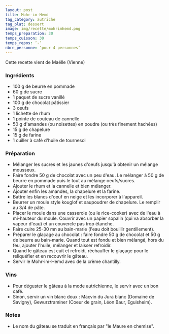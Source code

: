 ```yaml
---
layout: post
title: Mohr-im-Hemd
tag_category: autriche
tag_plat: dessert
image: img/recette/mohrimhemd.png
temps_preparation: 30
temps_cuisson: 30
temps_repos: ‘-‘
nbre_personne: ‘pour 4 personnes’
---
```

Cette recette vient de Maëlle (Vienne)

### Ingrédients
* 100 g de beurre en pommade
* 60 g de sucre
* 1 paquet de sucre vanillé
* 100 g de chocolat pâtissier
* 3 oeufs
* 1 lichette de rhum
* 1 pointe de couteau de cannelle
* 50 g d'amandes (ou noisettes) en poudre (ou très finement hachées)  
* 15 g de chapelure
* 15 g de farine
* 1 cuiller à café d'huile de tournesol

### Préparation
* Mélanger les sucres et les jaunes d'oeufs jusqu'à obtenir un mélange mousseux.
* Faire fondre 50 g de chocolat avec un peu d'eau. Le mélanger à 50 g de beurre en pommade puis le tout au mélange oeufs/sucres.
* Ajouter le rhum et la cannelle et bien mélanger.
* Ajouter enfin les amandes, la chapelure et la farine.
* Battre les blancs d'oeuf en neige et les incorporer à l'appareil.
* Beurrer un moule style kouglof et saupoudrer de chapelure. Le remplir au 3/4 de pâte.
* Placer le moule dans une casserole (ou le rice-cooker) avec de l'eau à mi-hauteur du moule. Couvrir avec un papier sopalin (qui va absorber la vapeur d'eau) et un couvercle pas trop étanche.
* Faire cuire 25-30 mn au bain-marie (l'eau doit bouillir gentillement).
* Préparer le glaçage au chocolat : faire fondre 50 g de chocolat et 50 g de beurre au bain-marie. Quand tout est fondu et bien mélangé, hors du feu, ajouter l'huile, mélanger et laisser refroidir.
* Quand le gâteau est cuit et refroidi, réchauffer le glaçage pour le reliquéfier et en recouvrir le gâteau.
* Servir le Mohr-im-Hemd avec de la crème chantilly.

### Vins
* Pour déguster le gâteau à la mode autrichienne, le servir avec un bon café.
* Sinon, servir un vin blanc doux : Macvin du Jura blanc (Domaine de Savigny), Gewurztraminer (Coeur de grain, Léon Baur, Eguisheim).  

### Notes
* Le nom du gâteau se traduit en français par "le Maure en chemise".
